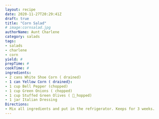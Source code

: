 ```yaml
--- 
layout: recipe 
date: 2020-11-27T20:29:41Z 
draft: true 
title: "Corn Salad" 
# image:cornsalad.jpg 
authorName: Aunt Charlene 
category: salads 
tags: 
- salads 
- charlene 
- corn 
yield: # 
prepTime: # 
cookTime: # 
ingredients: 
- 2 cans White Shoe Corn ( drained) 
- 1 can Yellow Corn ( drained}: 
- 1 cup Bell Pepper (chopped) 
- 1 cup Green Onions ( chopped) 
- 1 cup Stuffed Green Olives ( 􀀷_hopped) 
- 1 jar Italian Dressing 
Directions: 
- Mix all ingredients and put in the refrigerator. Keeps for 3 weeks. 
---
```


